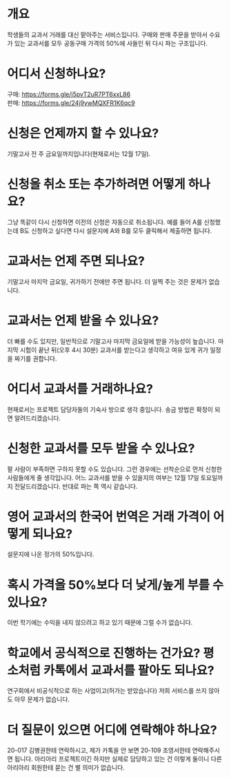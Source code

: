 # 개요
학생들의 교과서 거래를 대신 맡아주는 서비스입니다. 구매와 판매 주문을 받아서 수요가 있는 교과서를 모두 공동구매 가격의 50%에 사들인 뒤 다시 파는 구조입니다.
# 어디서 신청하나요?
구매: <a href="https://forms.gle/j5pvT2uR7PT6xxL86" target="_blank">https://forms.gle/j5pvT2uR7PT6xxL86</a>  
판매: <a href="https://forms.gle/24j9ywMQXFR1K6qc9" target="_blank">https://forms.gle/24j9ywMQXFR1K6qc9</a>
# 신청은 언제까지 할 수 있나요?
기말고사 전 주 금요일까지입니다(현재로서는 12월 17일).
# 신청을 취소 또는 추가하려면 어떻게 하나요?
그냥 똑같이 다시 신청하면 이전의 신청은 자동으로 취소됩니다. 예를 들어 A를 신청했는데 B도 신청하고 싶다면 다시 설문지에 A와 B를 모두 클릭해서 제출하면 됩니다.
# 교과서는 언제 주면 되나요?
기말고사 마지막 금요일, 귀가하기 전에만 주면 됩니다. 더 일찍 주는 것은 문제가 없습니다.
# 교과서는 언제 받을 수 있나요?
더 빠를 수도 있지만, 일반적으로 기말고사 마지막 금요일에 받을 가능성이 높습니다. 마지막 시험이 끝난 뒤(오후 4시 30분) 교과서를 받는다고 생각하고 여유 있게 귀가 일정을 짜기를 권합니다.
# 어디서 교과서를 거래하나요?
현재로서는 프로젝트 담당자들의 기숙사 방으로 생각 중입니다. 송금 방법은 확정이 되면 알려드리겠습니다.
# 신청한 교과서를 모두 받을 수 있나요?
팔 사람이 부족하면 구하지 못할 수도 있습니다. 그런 경우에는 선착순으로 먼저 신청한 사람들에게 줄 생각입니다. 어느 교과서를 받을 수 있을지의 여부는 12월 17일 토요일까지 전달드리겠습니다. 반대로 파는 쪽 역시 같습니다.
# 영어 교과서의 한국어 번역은 거래 가격이 어떻게 되나요?
설문지에 나온 정가의 50%입니다.
# 혹시 가격을 50%보다 더 낮게/높게 부를 수 있나요?
이번 학기에는 수익을 내지 않으려고 하고 있기 때문에 그럴 수가 없습니다.
# 학교에서 공식적으로 진행하는 건가요? 평소처럼 카톡에서 교과서를 팔아도 되나요?
연구회에서 비공식적으로 하는 사업이고(허가는 받았습니다) 저희 서비스를 쓰지 않아도 아무 문제가 없습니다.
# 더 질문이 있으면 어디에 연락해야 하나요?
20-017 김병권한테 연락하시고, 제가 카톡을 안 보면 20-109 조영서한테 연락해주시면 됩니다. 아리아리 프로젝트이긴 하지만 실제로 담당하고 있는 건 이렇게 둘이니 다른 아리아리 회원한테 묻는 건 별 의미가 없습니다.
